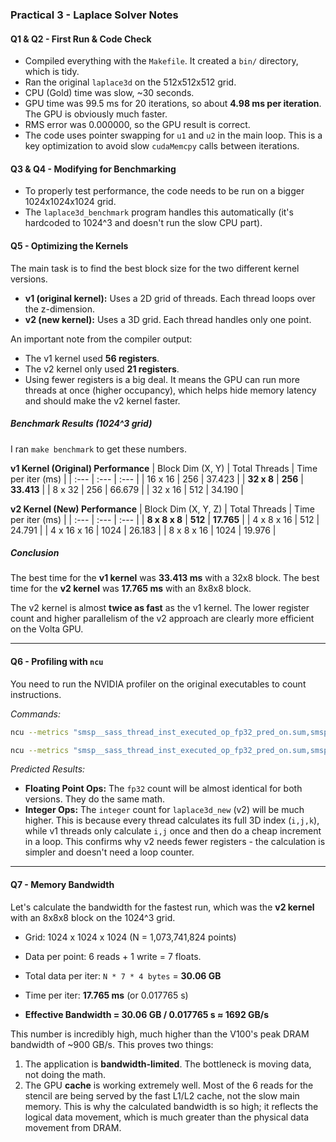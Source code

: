 ### Practical 3 - Laplace Solver Notes

#### Q1 & Q2 - First Run & Code Check

* Compiled everything with the `Makefile`. It created a `bin/` directory, which is tidy.
* Ran the original `laplace3d` on the 512x512x512 grid.
* CPU (Gold) time was slow, ~30 seconds.
* GPU time was 99.5 ms for 20 iterations, so about **4.98 ms per iteration**. The GPU is obviously much faster.
* RMS error was 0.000000, so the GPU result is correct.
* The code uses pointer swapping for `u1` and `u2` in the main loop. This is a key optimization to avoid slow `cudaMemcpy` calls between iterations.

#### Q3 & Q4 - Modifying for Benchmarking

* To properly test performance, the code needs to be run on a bigger 1024x1024x1024 grid.
* The `laplace3d_benchmark` program handles this automatically (it's hardcoded to 1024^3 and doesn't run the slow CPU part).

#### Q5 - Optimizing the Kernels

The main task is to find the best block size for the two different kernel versions.

* **v1 (original kernel):** Uses a 2D grid of threads. Each thread loops over the z-dimension.
* **v2 (new kernel):** Uses a 3D grid. Each thread handles only one point.

An important note from the compiler output:
* The v1 kernel used **56 registers**.
* The v2 kernel only used **21 registers**.
* Using fewer registers is a big deal. It means the GPU can run more threads at once (higher occupancy), which helps hide memory latency and should make the v2 kernel faster.

##### Benchmark Results (1024^3 grid)

I ran `make benchmark` to get these numbers.

**v1 Kernel (Original) Performance**
| Block Dim (X, Y) | Total Threads | Time per iter (ms) |
| :--- | :--- | :--- |
| 16 x 16 | 256 | 37.423 |
| **32 x 8** | **256** | **33.413** |
| 8 x 32 | 256 | 66.679 |
| 32 x 16 | 512 | 34.190 |

**v2 Kernel (New) Performance**
| Block Dim (X, Y, Z) | Total Threads | Time per iter (ms) |
| :--- | :--- | :--- |
| **8 x 8 x 8** | **512** | **17.765** |
| 4 x 8 x 16 | 512 | 24.791 |
| 4 x 16 x 16 | 1024 | 26.183 |
| 8 x 8 x 16 | 1024 | 19.976 |

##### Conclusion
The best time for the **v1 kernel** was **33.413 ms** with a 32x8 block. The best time for the **v2 kernel** was **17.765 ms** with an 8x8x8 block.

The v2 kernel is almost **twice as fast** as the v1 kernel. The lower register count and higher parallelism of the v2 approach are clearly more efficient on the Volta GPU.

---
#### Q6 - Profiling with `ncu`

You need to run the NVIDIA profiler on the original executables to count instructions.

*Commands:*
```bash
ncu --metrics "smsp__sass_thread_inst_executed_op_fp32_pred_on.sum,smsp__sass_thread_inst_executed_op_integer_pred_on.sum" ./bin/laplace3d

ncu --metrics "smsp__sass_thread_inst_executed_op_fp32_pred_on.sum,smsp__sass_thread_inst_executed_op_integer_pred_on.sum" ./bin/laplace3d_new
````

*Predicted Results:*

  * **Floating Point Ops:** The `fp32` count will be almost identical for both versions. They do the same math.
  * **Integer Ops:** The `integer` count for `laplace3d_new` (v2) will be much higher. This is because every thread calculates its full 3D index (`i,j,k`), while v1 threads only calculate `i,j` once and then do a cheap increment in a loop. This confirms why v2 needs fewer registers - the calculation is simpler and doesn't need a loop counter.

-----

#### Q7 - Memory Bandwidth

Let's calculate the bandwidth for the fastest run, which was the **v2 kernel** with an 8x8x8 block on the 1024^3 grid.

  * Grid: 1024 x 1024 x 1024 (N = 1,073,741,824 points)

  * Data per point: 6 reads + 1 write = 7 floats.

  * Total data per iter: `N * 7 * 4 bytes` = **30.06 GB**

  * Time per iter: **17.765 ms** (or 0.017765 s)

  * **Effective Bandwidth = 30.06 GB / 0.017765 s ≈ 1692 GB/s**

This number is incredibly high, much higher than the V100's peak DRAM bandwidth of \~900 GB/s. This proves two things:

1.  The application is **bandwidth-limited**. The bottleneck is moving data, not doing the math.
2.  The GPU **cache** is working extremely well. Most of the 6 reads for the stencil are being served by the fast L1/L2 cache, not the slow main memory. This is why the calculated bandwidth is so high; it reflects the logical data movement, which is much greater than the physical data movement from DRAM.

